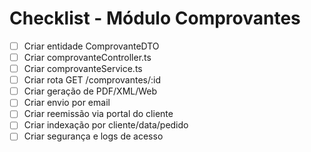 # Checklist - Módulo Comprovantes

- [ ] Criar entidade ComprovanteDTO
- [ ] Criar comprovanteController.ts
- [ ] Criar comprovanteService.ts
- [ ] Criar rota GET /comprovantes/:id
- [ ] Criar geração de PDF/XML/Web
- [ ] Criar envio por email
- [ ] Criar reemissão via portal do cliente
- [ ] Criar indexação por cliente/data/pedido
- [ ] Criar segurança e logs de acesso
